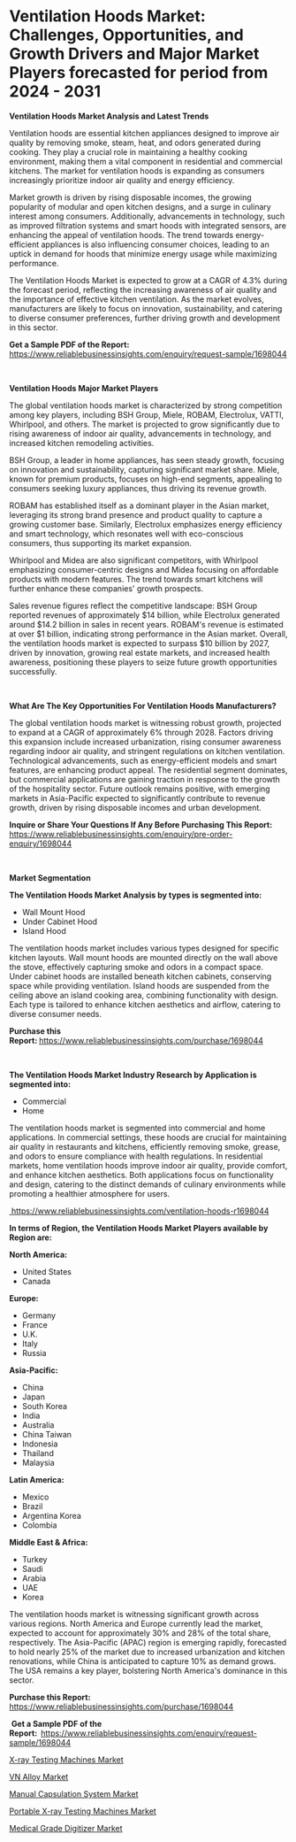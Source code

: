 <p><h1>Ventilation Hoods Market: Challenges, Opportunities, and Growth Drivers and Major Market Players forecasted for period from 2024 - 2031</h1></p><p><strong>Ventilation Hoods Market Analysis and Latest Trends</strong></p>
<p><p>Ventilation hoods are essential kitchen appliances designed to improve air quality by removing smoke, steam, heat, and odors generated during cooking. They play a crucial role in maintaining a healthy cooking environment, making them a vital component in residential and commercial kitchens. The market for ventilation hoods is expanding as consumers increasingly prioritize indoor air quality and energy efficiency.</p><p>Market growth is driven by rising disposable incomes, the growing popularity of modular and open kitchen designs, and a surge in culinary interest among consumers. Additionally, advancements in technology, such as improved filtration systems and smart hoods with integrated sensors, are enhancing the appeal of ventilation hoods. The trend towards energy-efficient appliances is also influencing consumer choices, leading to an uptick in demand for hoods that minimize energy usage while maximizing performance.</p><p>The Ventilation Hoods Market is expected to grow at a CAGR of 4.3% during the forecast period, reflecting the increasing awareness of air quality and the importance of effective kitchen ventilation. As the market evolves, manufacturers are likely to focus on innovation, sustainability, and catering to diverse consumer preferences, further driving growth and development in this sector.</p></p>
<p><strong>Get a Sample PDF of the Report:&nbsp;</strong> <a href="https://www.reliablebusinessinsights.com/enquiry/request-sample/1698044?utm_campaign=1260&utm_medium=2&utm_source=Github&utm_content=ia&utm_term=12102024&utm_id=ventilation-hoods">https://www.reliablebusinessinsights.com/enquiry/request-sample/1698044</a></p>
<p>&nbsp;</p>
<p><strong>Ventilation Hoods Major Market Players</strong></p>
<p><p>The global ventilation hoods market is characterized by strong competition among key players, including BSH Group, Miele, ROBAM, Electrolux, VATTI, Whirlpool, and others. The market is projected to grow significantly due to rising awareness of indoor air quality, advancements in technology, and increased kitchen remodeling activities.</p><p>BSH Group, a leader in home appliances, has seen steady growth, focusing on innovation and sustainability, capturing significant market share. Miele, known for premium products, focuses on high-end segments, appealing to consumers seeking luxury appliances, thus driving its revenue growth.</p><p>ROBAM has established itself as a dominant player in the Asian market, leveraging its strong brand presence and product quality to capture a growing customer base. Similarly, Electrolux emphasizes energy efficiency and smart technology, which resonates well with eco-conscious consumers, thus supporting its market expansion.</p><p>Whirlpool and Midea are also significant competitors, with Whirlpool emphasizing consumer-centric designs and Midea focusing on affordable products with modern features. The trend towards smart kitchens will further enhance these companies' growth prospects.</p><p>Sales revenue figures reflect the competitive landscape: BSH Group reported revenues of approximately $14 billion, while Electrolux generated around $14.2 billion in sales in recent years. ROBAM's revenue is estimated at over $1 billion, indicating strong performance in the Asian market. Overall, the ventilation hoods market is expected to surpass $10 billion by 2027, driven by innovation, growing real estate markets, and increased health awareness, positioning these players to seize future growth opportunities successfully.</p></p>
<p>&nbsp;</p>
<p><strong>What Are The Key Opportunities For Ventilation Hoods Manufacturers?</strong></p>
<p><p>The global ventilation hoods market is witnessing robust growth, projected to expand at a CAGR of approximately 6% through 2028. Factors driving this expansion include increased urbanization, rising consumer awareness regarding indoor air quality, and stringent regulations on kitchen ventilation. Technological advancements, such as energy-efficient models and smart features, are enhancing product appeal. The residential segment dominates, but commercial applications are gaining traction in response to the growth of the hospitality sector. Future outlook remains positive, with emerging markets in Asia-Pacific expected to significantly contribute to revenue growth, driven by rising disposable incomes and urban development.</p></p>
<p><strong>Inquire or Share Your Questions If Any Before Purchasing This Report:</strong> <a href="https://www.reliablebusinessinsights.com/enquiry/pre-order-enquiry/1698044?utm_campaign=1260&utm_medium=2&utm_source=Github&utm_content=ia&utm_term=12102024&utm_id=ventilation-hoods">https://www.reliablebusinessinsights.com/enquiry/pre-order-enquiry/1698044</a></p>
<p>&nbsp;</p>
<p><strong>Market Segmentation</strong></p>
<p><strong>The Ventilation Hoods Market Analysis by types is segmented into:</strong></p>
<p><ul><li>Wall Mount Hood</li><li>Under Cabinet Hood</li><li>Island Hood</li></ul></p>
<p><p>The ventilation hoods market includes various types designed for specific kitchen layouts. Wall mount hoods are mounted directly on the wall above the stove, effectively capturing smoke and odors in a compact space. Under cabinet hoods are installed beneath kitchen cabinets, conserving space while providing ventilation. Island hoods are suspended from the ceiling above an island cooking area, combining functionality with design. Each type is tailored to enhance kitchen aesthetics and airflow, catering to diverse consumer needs.</p></p>
<p><strong>Purchase this Report:&nbsp;</strong><a href="https://www.reliablebusinessinsights.com/purchase/1698044?utm_campaign=1260&utm_medium=2&utm_source=Github&utm_content=ia&utm_term=12102024&utm_id=ventilation-hoods">https://www.reliablebusinessinsights.com/purchase/1698044</a></p>
<p>&nbsp;</p>
<p><strong>The Ventilation Hoods Market Industry Research by Application is segmented into:</strong></p>
<p><ul><li>Commercial</li><li>Home</li></ul></p>
<p><p>The ventilation hoods market is segmented into commercial and home applications. In commercial settings, these hoods are crucial for maintaining air quality in restaurants and kitchens, efficiently removing smoke, grease, and odors to ensure compliance with health regulations. In residential markets, home ventilation hoods improve indoor air quality, provide comfort, and enhance kitchen aesthetics. Both applications focus on functionality and design, catering to the distinct demands of culinary environments while promoting a healthier atmosphere for users.</p></p>
<p><a href="https://www.reliablebusinessinsights.com/ventilation-hoods-r1698044?utm_campaign=1260&utm_medium=2&utm_source=Github&utm_content=ia&utm_term=12102024&utm_id=ventilation-hoods">&nbsp;https://www.reliablebusinessinsights.com/ventilation-hoods-r1698044</a></p>
<p><strong>In terms of Region, the Ventilation Hoods Market Players available by Region are:</strong></p>
<p>
    <p> <strong> North America: </strong>
        <ul>
            <li>United States</li>
            <li>Canada</li>
        </ul>
        </p> 
    <p> <strong> Europe: </strong>
        <ul>
            <li>Germany</li>
            <li>France</li>
            <li>U.K.</li>
            <li>Italy</li>
            <li>Russia</li>
        </ul>
        </p> 
    <p> <strong> Asia-Pacific: </strong>
        <ul>
            <li>China</li>
            <li>Japan</li>
            <li>South Korea</li>
            <li>India</li>
            <li>Australia</li>
            <li>China Taiwan</li>
            <li>Indonesia</li>
            <li>Thailand</li>
            <li>Malaysia</li>
        </ul>
        </p> 
    <p> <strong> Latin America: </strong>
        <ul>
            <li>Mexico</li>
            <li>Brazil</li>
            <li>Argentina Korea</li>
            <li>Colombia</li>
        </ul>
        </p> 
    <p> <strong> Middle East & Africa: </strong>
        <ul>
            <li>Turkey</li>
            <li>Saudi</li>
            <li>Arabia</li>
            <li>UAE</li>
            <li>Korea</li>
        </ul>
    </p>
    </p>
<p><p>The ventilation hoods market is witnessing significant growth across various regions. North America and Europe currently lead the market, expected to account for approximately 30% and 28% of the total share, respectively. The Asia-Pacific (APAC) region is emerging rapidly, forecasted to hold nearly 25% of the market due to increased urbanization and kitchen renovations, while China is anticipated to capture 10% as demand grows. The USA remains a key player, bolstering North America's dominance in this sector.</p></p>
<p><strong>Purchase this Report: </strong><a href="https://www.reliablebusinessinsights.com/purchase/1698044?utm_campaign=1260&utm_medium=2&utm_source=Github&utm_content=ia&utm_term=12102024&utm_id=ventilation-hoods">https://www.reliablebusinessinsights.com/purchase/1698044</a></p>
<p>&nbsp;<strong>Get a Sample PDF of the Report:&nbsp;&nbsp;</strong><a href="https://www.reliablebusinessinsights.com/enquiry/request-sample/1698044?utm_campaign=1260&utm_medium=2&utm_source=Github&utm_content=ia&utm_term=12102024&utm_id=ventilation-hoods">https://www.reliablebusinessinsights.com/enquiry/request-sample/1698044</a></p>
<p><strong></strong></p>
<p><p><a href="https://github.com/knaufethaganye/Market-Research-Report-List-1/blob/main/x-ray-testing-machines-market.md?utm_campaign=1260&utm_medium=2&utm_source=Github&utm_content=ia&utm_term=12102024&utm_id=ventilation-hoods">X-ray Testing Machines Market</a></p><p><a href="https://www.linkedin.com/pulse/vn-alloy-market-industry-trends-forecast-period-from-2024-2031-y7lxf?utm_campaign=1260&utm_medium=2&utm_source=Github&utm_content=ia&utm_term=12102024&utm_id=ventilation-hoods">VN Alloy Market</a></p><p><a href="https://www.linkedin.com/pulse/manual-capsulation-system-market-navigating-challenges-unlocking-uaexc?utm_campaign=1260&utm_medium=2&utm_source=Github&utm_content=ia&utm_term=12102024&utm_id=ventilation-hoods">Manual Capsulation System Market</a></p><p><a href="https://github.com/leonidmsw5y/Market-Research-Report-List-1/blob/main/portable-x-ray-testing-machines-market.md?utm_campaign=1260&utm_medium=2&utm_source=Github&utm_content=ia&utm_term=12102024&utm_id=ventilation-hoods">Portable X-ray Testing Machines Market</a></p><p><a href="https://www.linkedin.com/pulse/medical-grade-digitizer-market-forecasts-trends-impact-analysis-bvjmc?utm_campaign=1260&utm_medium=2&utm_source=Github&utm_content=ia&utm_term=12102024&utm_id=ventilation-hoods">Medical Grade Digitizer Market</a></p></p>